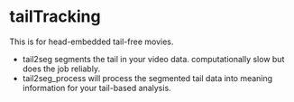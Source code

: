 # tailTracking
This is for head-embedded tail-free movies.
- tail2seg segments the tail in your video data. computationally slow but does the job reliably.
- tail2seg_process will process the segmented tail data into meaning information for your tail-based analysis.
